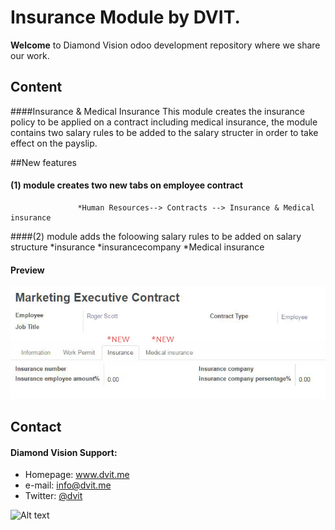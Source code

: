 
Insurance Module by DVIT.
======
**Welcome** to Diamond Vision odoo development repository where we share our work.

## Content
####Insurance & Medical Insurance
This module creates the insurance policy to be applied on a contract including medical insurance, the module contains two salary rules to be added to the salary structer in order to take effect on the payslip.

##New features 
#### (1)  module creates two new tabs on employee contract <br> 
                   *Human Resources--> Contracts --> Insurance & Medical insurance 
####(2) module adds the foloowing salary rules to be added on salary structure
                    *insurance
                    *insurancecompany
                    *Medical insurance
#### Preview
![Screenshot software](https://raw.githubusercontent.com/mohamedsaad306/odoo-docs/master/insurance/static/description/contract_insurance.jpg "New Tabs ")

## Contact
#### Diamond Vision Support:
* Homepage: www.dvit.me
* e-mail: info@dvit.me
* Twitter: [@dvit](https://twitter.com/dvitme "DVIT on twitter")

![Alt text](http://diamondvision.me/images/yootheme/logo_new_00.png?raw=true "DiamondVision")
